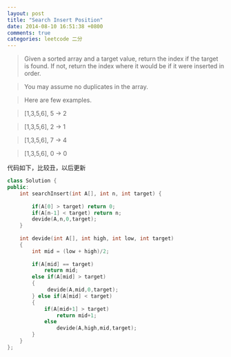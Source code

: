 ```yaml
---
layout: post
title: "Search Insert Position"
date: 2014-08-10 16:51:38 +0800
comments: true
categories: leetcode 二分
---
```

>Given a sorted array and a target value, return the index if the target is found. If not, return the index where it would be if it were inserted in order.

>You may assume no duplicates in the array.

>Here are few examples.

>[1,3,5,6], 5 → 2


>[1,3,5,6], 2 → 1


>[1,3,5,6], 7 → 4


>[1,3,5,6], 0 → 0
<!--more-->

代码如下，比较丑，以后更新
```c++
class Solution {
public:
    int searchInsert(int A[], int n, int target) {
        
        if(A[0] > target) return 0;
        if(A[n-1] < target) return n;
        devide(A,n,0,target);
    }
    
    int devide(int A[], int high, int low, int target)
    {
        int mid = (low + high)/2;
        
        if(A[mid] == target)
            return mid;
        else if(A[mid] > target)
        {
             devide(A,mid,0,target);
        } else if(A[mid] < target)
        {
            if(A[mid+1] > target)
                return mid+1;
            else 
                devide(A,high,mid,target);
        }
    }
};
```
